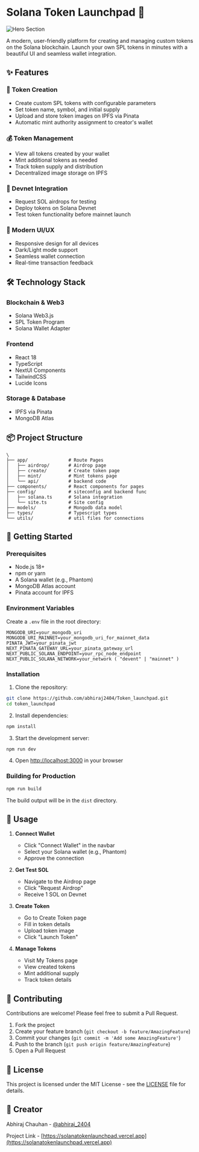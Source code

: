 # Solana Token Launchpad 🚀

![Hero Section](./public/Launchpad.png)

A modern, user-friendly platform for creating and managing custom tokens on the Solana blockchain. Launch your own SPL tokens in minutes with a beautiful UI and seamless wallet integration.

## ✨ Features

### 🎯 Token Creation

- Create custom SPL tokens with configurable parameters
- Set token name, symbol, and initial supply
- Upload and store token images on IPFS via Pinata
- Automatic mint authority assignment to creator's wallet

### 💰 Token Management

- View all tokens created by your wallet
- Mint additional tokens as needed
- Track token supply and distribution
- Decentralized image storage on IPFS

### 🌟 Devnet Integration

- Request SOL airdrops for testing
- Deploy tokens on Solana Devnet
- Test token functionality before mainnet launch

### 🎨 Modern UI/UX

- Responsive design for all devices
- Dark/Light mode support
- Seamless wallet connection
- Real-time transaction feedback

## 🛠 Technology Stack

### Blockchain & Web3

- Solana Web3.js
- SPL Token Program
- Solana Wallet Adapter

### Frontend

- React 18
- TypeScript
- NextUI Components
- TailwindCSS
- Lucide Icons

### Storage & Database

- IPFS via Pinata
- MongoDB Atlas

## 📦 Project Structure

```
\
├── app/               # Route Pages
│   ├── airdrop/       # Airdrop page
│   ├── create/        # Create token page
│   ├── mint/          # Mint tokens page
│   └── api/           # backend code
├── components/        # React components for pages
├── config/            # siteconfig and backend func
│   ├── solana.ts      # Solana integration
│   └── site.ts        # Site config
├── models/            # Mongodb data model
├── types/             # Typescript types
└── utils/             # util files for connections
```

## 🚀 Getting Started

### Prerequisites

- Node.js 18+
- npm or yarn
- A Solana wallet (e.g., Phantom)
- MongoDB Atlas account
- Pinata account for IPFS

### Environment Variables

Create a `.env` file in the root directory:

```env
MONGODB_URI=your_mongodb_uri
MONGODB_URI_MAINNET=your_mongodb_uri_for_mainnet_data
PINATA_JWT=your_pinata_jwt
NEXT_PINATA_GATEWAY_URL=your_pinata_gateway_url
NEXT_PUBLIC_SOLANA_ENDPOINT=your_rpc_node_endpoint
NEXT_PUBLIC_SOLANA_NETWORK=your_network ( "devent" | "mainnet" )
```

### Installation

1. Clone the repository:

```bash
git clone https://github.com/abhiraj2404/Token_launchpad.git
cd token_launchpad
```

2. Install dependencies:

```bash
npm install
```

3. Start the development server:

```bash
npm run dev
```

4. Open [http://localhost:3000](http://localhost:3000) in your browser

### Building for Production

```bash
npm run build
```

The build output will be in the `dist` directory.

## 📱 Usage

1. **Connect Wallet**

   - Click "Connect Wallet" in the navbar
   - Select your Solana wallet (e.g., Phantom)
   - Approve the connection

2. **Get Test SOL**

   - Navigate to the Airdrop page
   - Click "Request Airdrop"
   - Receive 1 SOL on Devnet

3. **Create Token**

   - Go to Create Token page
   - Fill in token details
   - Upload token image
   - Click "Launch Token"

4. **Manage Tokens**
   - Visit My Tokens page
   - View created tokens
   - Mint additional supply
   - Track token details

## 🤝 Contributing

Contributions are welcome! Please feel free to submit a Pull Request.

1. Fork the project
2. Create your feature branch (`git checkout -b feature/AmazingFeature`)
3. Commit your changes (`git commit -m 'Add some AmazingFeature'`)
4. Push to the branch (`git push origin feature/AmazingFeature`)
5. Open a Pull Request

## 📄 License

This project is licensed under the MIT License - see the [LICENSE](LICENSE) file for details.

## 📧 Creator

Abhiraj Chauhan - [@abhiraj_2404](https://x.com/abhiraj_2404)

Project Link - [https://solanatokenlaunchpad.vercel.app](https://solanatokenlaunchpad.vercel.app)

